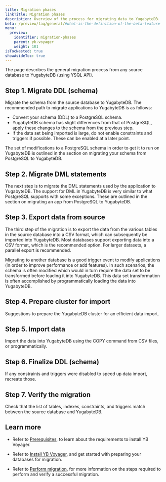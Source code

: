```yaml
---
title: Migration phases
linkTitle: Migration phases
description: Overview of the process for migrating data to YugabyteDB.
beta: /preview/faq/general/#what-is-the-definition-of-the-beta-feature-tag
menu:
  preview:
    identifier: migration-phases
    parent: yb-voyager
    weight: 101
isTocNested: true
showAsideToc: true
---
```


The page describes the general migration process from any source database to YugabyteDB (using YSQL API).

## Step 1. Migrate DDL (schema)

Migrate the schema from the source database to YugabyteDB. The recommended path to migrate applications to YugabyteDB is as follows:

* Convert your schema (DDL) to a PostgreSQL schema.
* YugabyteDB schema has slight differences from that of PostgreSQL, apply these changes to the schema from the previous step.
* If the data set being imported is large, do not enable constraints and triggers if possible. These can be enabled at a later point.

The set of modifications to a PostgreSQL schema in order to get it to run on YugabyteDB is outlined in the section on migrating your schema from PostgreSQL to YugabyteDB.

## Step 2. Migrate DML statements

The next step is to migrate the DML statements used by the application to YugabyteDB. The support for DML in YugabyteDB is very similar to what PostgreSQL supports with some exceptions. These are outlined in the section on migrating an app from PostgreSQL to YugabyteDB.

## Step 3. Export data from source

The third step of the migration is to export the data from the various tables in the source database into a CSV format, which can subsequently be imported into YugabyteDB. Most databases support exporting data into a CSV format, which is the recommended option. For larger datasets, a parallel export is recommended.

Migrating to another database is a good trigger event to modify applications (in order to improve performance or add features). In such scenarios, the schema is often modified which would in turn require the data set to be transformed before loading it into YugabyteDB. This data set transformation is often accomplished by programmatically loading the data into YugabyteDB.

## Step 4. Prepare cluster for import

Suggestions to prepare the YugabyteDB cluster for an efficient data import.

## Step 5. Import data

Import the data into YugabyteDB using the COPY command from CSV files, or programmatically.

## Step 6. Finalize DDL (schema)

If any constraints and triggers were disabled to speed up data import, recreate those.

## Step 7. Verify the migration

Check that the list of tables, indexes, constraints, and triggers match between the source database and YugabyteDB.

## Learn more

- Refer to [Prerequisites](../../yb-voyager/prerequisites/), to learn about the requirements to install YB Voyager.

- Refer to [Install YB Voyager](../../yb-voyager/install-yb-voyager/), and get started with preparing your databases for migration.

- Refer to [Perform migration](../../yb-voyager/perform-migration/), for more information on the steps required to perform and verify a successful migration.
